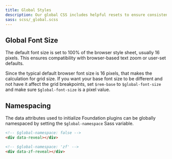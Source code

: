 ```yaml
---
title: Global Styles
description: Our global CSS includes helpful resets to ensure consistent styling across browsers.
sass: scss/_global.scss
---
```


## Global Font Size

The default font size is set to 100% of the browser style sheet, usually 16 pixels. This ensures compatibility with browser-based text zoom or user-set defaults.

Since the typical default browser font size is 16 pixels, that makes the calculation for grid size. If you want your base font size to be different and not have it affect the grid breakpoints, set `$rem-base` to `$global-font-size` and make sure `$global-font-size` is a pixel value.

## Namespacing

The data attributes used to initialize Foundation plugins can be globally namespaced by setting the `$global-namespace` Sass variable.

```html
<!-- $global-namespace: false -->
<div data-reveal></div>

<!-- $global-namespace: 'zf' -->
<div data-zf-reveal></div>
```